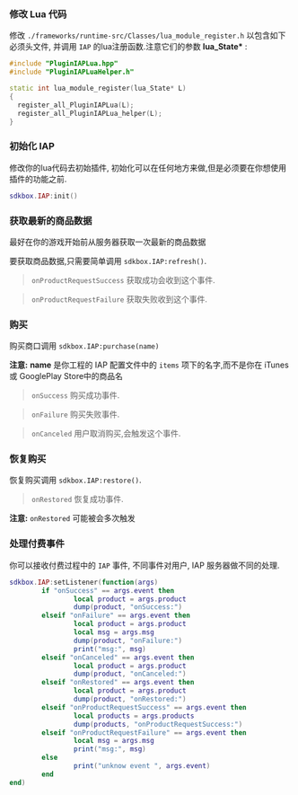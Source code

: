 ### 修改 Lua 代码
修改 `./frameworks/runtime-src/Classes/lua_module_register.h` 以包含如下必须头文件, 并调用 `IAP` 的lua注册函数.注意它们的参数 __lua_State*__ :
```cpp
#include "PluginIAPLua.hpp"
#include "PluginIAPLuaHelper.h"
```
```cpp
static int lua_module_register(lua_State* L)
{
  register_all_PluginIAPLua(L);
  register_all_PluginIAPLua_helper(L);
}
```

### 初始化 IAP
修改你的lua代码去初始插件, 初始化可以在任何地方来做,但是必须要在你想使用插件的功能之前.
```lua
sdkbox.IAP:init()
```

### 获取最新的商品数据
最好在你的游戏开始前从服务器获取一次最新的商品数据

要获取商品数据,只需要简单调用 `sdkbox.IAP:refresh()`.

> `onProductRequestSuccess` 获取成功会收到这个事件.

> `onProductRequestFailure` 获取失败收到这个事件.

### 购买
购买商口调用 `sdkbox.IAP:purchase(name)`

__注意:__ __name__ 是你工程的 IAP 配置文件中的 `items` 项下的名字,而不是你在 iTunes 或 GooglePlay Store中的商品名

> `onSuccess` 购买成功事件.

> `onFailure` 购买失败事件.

> `onCanceled` 用户取消购买,会触发这个事件.

### 恢复购买
恢复购买调用 `sdkbox.IAP:restore()`.

> `onRestored` 恢复成功事件.

__注意:__ `onRestored` 可能被会多次触发

### 处理付费事件
你可以接收付费过程中的 `IAP` 事件, 不同事件对用户, IAP 服务器做不同的处理.
```lua
sdkbox.IAP:setListener(function(args)
		if "onSuccess" == args.event then
				local product = args.product
				dump(product, "onSuccess:")
		elseif "onFailure" == args.event then
				local product = args.product
				local msg = args.msg
				dump(product, "onFailure:")
				print("msg:", msg)
		elseif "onCanceled" == args.event then
				local product = args.product
				dump(product, "onCanceled:")
		elseif "onRestored" == args.event then
				local product = args.product
				dump(product, "onRestored:")
		elseif "onProductRequestSuccess" == args.event then
				local products = args.products
				dump(products, "onProductRequestSuccess:")
		elseif "onProductRequestFailure" == args.event then
				local msg = args.msg
				print("msg:", msg)
		else
				print("unknow event ", args.event)
		end
end)
```
